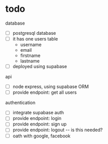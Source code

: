 # todo

database
- [ ] postgresql database 
- [ ] it has one users table
  - username
  - email
  - firstname
  - lastname
- [ ] deployed using supabase

api 
- [ ] node express, using supabase ORM
- [ ] provide endpoint: get all users

authentication
- [ ] integrate supabase auth
- [ ] provide endpoint: login
- [ ] provide endpoint: sign up
- [ ] provide endpoint: logout -- is this needed?
- [ ] oath with google, facebook
